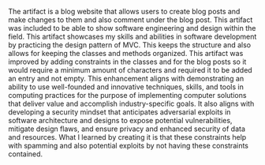 The artifact is a blog website that allows users to create blog posts and make changes to them and also comment under the blog post. This artifact was included to be able to show software engineering and design within the field. This artifact showcases my skills and abilities in software development by practicing the design pattern of MVC. This keeps the structure and also allows for keeping the classes and methods organized. This artifact was improved by adding constraints in the classes and for the blog posts so it would require a minimum amount of characters and required it to be added an entry and not empty. This enhancement aligns with demonstrating an ability to use well-founded and innovative techniques, skills, and tools in computing practices for the purpose of implementing computer solutions that deliver value and accomplish industry-specific goals. It also aligns with developing a security mindset that anticipates adversarial exploits in software architecture and designs to expose potential vulnerabilities, mitigate design flaws, and ensure privacy and enhanced security of data and resources. What I learned by creating it is that these constraints help with spamming and also potential exploits by not having these constraints contained. 
